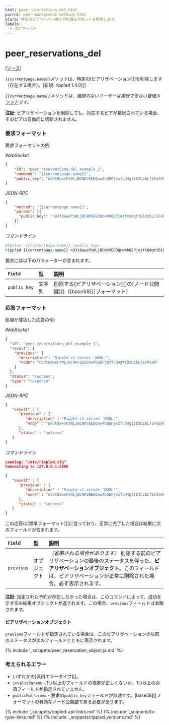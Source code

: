 ```yaml
---
html: peer_reservations_del.html
parent: peer-management-methods.html
blurb: 特定のピアサーバー用の予約済みスロットを削除します。
labels:
  - コアサーバー
---
```

# peer_reservations_del

[[ソース]](https://github.com/XRPLF/rippled/blob/4a1148eb2849513dd1e7ae080288fd47ab57a376/src/ripple/rpc/handlers/Reservations.cpp#L89 "Source")

`{{currentpage.name}}`メソッドは、特定の[ピアリザベーション][]を削除します（存在する場合）。[新規: rippled 1.4.0][]

_`{{currentpage.name}}`メソッドは、権限のないユーザーは実行できない[管理メソッド](admin-api-methods.html)です。_

**注記:** ピアリザベーションを削除しても、対応するピアが接続されている場合、そのピアは自動的に切断されません。

### 要求フォーマット

要求フォーマットの例:

<!-- MULTICODE_BLOCK_START -->

*WebSocket*

```json
{
    "id": "peer_reservations_del_example_1",
    "command": "{{currentpage.name}}",
    "public_key": "n9Jt8awsPzWLjBCNKVEEDQnw4bQEPjezfcQ4gttD1UzbLT1FoG99"
}
```

*JSON-RPC*

```json
{
    "method": "{{currentpage.name}}",
    "params": [{
      "public_key": "n9Jt8awsPzWLjBCNKVEEDQnw4bQEPjezfcQ4gttD1UzbLT1FoG99"
    }]
}
```

*コマンドライン*

```sh
#Syntax: {{currentpage.name}} <public_key>
rippled {{currentpage.name}} n9Jt8awsPzWLjBCNKVEEDQnw4bQEPjezfcQ4gttD1UzbLT1FoG99
```

<!-- MULTICODE_BLOCK_END -->

要求には以下のパラメーターが含まれます。

| `Field`     | 型                        | 説明                               |
|:------------|:--------------------------|:-----------------------------------|
| `public_key` | 文字列 | 削除する[ピアリザベーション][]の[ノード公開鍵][]（[base58][]フォーマット） |


### 応答フォーマット

処理が成功した応答の例:

<!-- MULTICODE_BLOCK_START -->

*WebSocket*

```json
{
  "id": "peer_reservations_del_example_1",
  "result": {
    "previous": {
      "description": "Ripple s1 server 'WOOL'",
      "node": "n9Jt8awsPzWLjBCNKVEEDQnw4bQEPjezfcQ4gttD1UzbLT1FoG99"
    }
  },
  "status": "success",
  "type": "response"
}
```

*JSON-RPC*

```json
{
   "result" : {
      "previous" : {
         "description" : "Ripple s1 server 'WOOL'",
         "node" : "n9Jt8awsPzWLjBCNKVEEDQnw4bQEPjezfcQ4gttD1UzbLT1FoG99"
      },
      "status" : "success"
   }
}
```

*コマンドライン*

```json
Loading: "/etc/rippled.cfg"
Connecting to 127.0.0.1:5005

{
   "result" : {
      "previous" : {
         "description" : "Ripple s1 server 'WOOL'",
         "node" : "n9Jt8awsPzWLjBCNKVEEDQnw4bQEPjezfcQ4gttD1UzbLT1FoG99"
      },
      "status" : "success"
   }
}
```

<!-- MULTICODE_BLOCK_END -->

この応答は[標準フォーマット][]に従っており、正常に完了した場合は結果に次のフィールドが含まれます。

| `Field` | 型     | 説明                                                      |
|:--------|:-------|:----------------------------------------------------------|
| `previous` | オブジェクト | _（省略される場合があります）_ 削除する前のピアリザベーションの最後のステータスを伴った、**ピアリザベーションオブジェクト**。このフィールドは、ピアリザベーションが正常に削除された場合、必ず表示されます。 |

**注記:** 指定された予約が存在しなかった場合は、このコマンドによって、成功を示す空の結果オブジェクトが返されます。この場合、`previous`フィールドは省略されます。

#### ピアリザベーションオブジェクト

`previous`フィールドが指定されている場合は、このピアリザベーションの以前のステータスが次のフィールドとともに表示されます。

{% include '_snippets/peer_reservation_object.ja.md' %}
<!--_ -->

### 考えられるエラー

- いずれかの[汎用エラータイプ][]。
- `invalidParams` - 1つ以上のフィールドの指定が正しくないか、1つ以上の必須フィールドが指定されていません。
- `publicMalformed` - 要求の`public_key`フィールドが無効です。[base58][]フォーマットの有効なノード公開鍵である必要があります。

<!--{# common link defs #}-->
{% include '_snippets/rippled-api-links.md' %}
{% include '_snippets/tx-type-links.md' %}
{% include '_snippets/rippled_versions.md' %}
